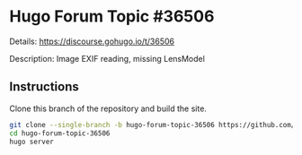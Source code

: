 # Hugo Forum Topic #36506

Details: <https://discourse.gohugo.io/t/36506>

Description: Image EXIF reading, missing LensModel

## Instructions

Clone this branch of the repository and build the site.

```bash
git clone --single-branch -b hugo-forum-topic-36506 https://github.com/jmooring/hugo-testing hugo-forum-topic-36506
cd hugo-forum-topic-36506
hugo server
```
